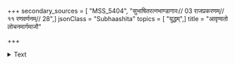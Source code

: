 +++
secondary_sources = [ "MSS_5404", "सुभाषितरत्नभाण्डागारः// 03 राजप्रकरणम्// ११ रणवर्णनम्// 28",]
jsonClass = "Subhaashita"
topics = [ "युद्धम्",]
title = "आवृण्वतो लोचनमार्गमाजौ"

+++

<details><summary>Text</summary>

आवृण्वतो लोचनमार्गमाजौ रजोऽन्धकारस्य विजृम्भितस्य।  
शस्त्रक्षताश्वद्विपवीरजन्मा बालारुणोऽभूद् रुधिरप्रवाहः॥
</details>
